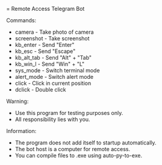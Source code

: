  = Remote Access Telegram Bot

Commands:
- camera - Take photo of camera
- screenshot - Take screenshot
- kb_enter - Send "Enter"
- kb_esc - Send "Escape"
- kb_alt_tab - Send "Alt" + "Tab"
- kb_win_l - Send "Win" + "L"
- sys_mode - Switch terminal mode
- alert_mode - Switch alert mode
- click - Click in current position
- dclick - Double click

Warning:
- Use this program for testing purposes only.
- All responsibility lies with you.

Information:
- The program does not add itself to startup automatically.
- The bot host is a computer for remote access.
- You can compile files to .exe using auto-py-to-exe.
